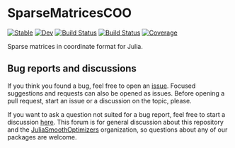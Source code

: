 # SparseMatricesCOO

[![Stable](https://img.shields.io/badge/docs-stable-blue.svg)](https://JuliaSmoothOptimizers.github.io/SparseMatricesCOO.jl/stable)
[![Dev](https://img.shields.io/badge/docs-dev-blue.svg)](https://JuliaSmoothOptimizers.github.io/SparseMatricesCOO.jl/dev)
[![Build Status](https://github.com/JuliaSmoothOptimizers/SparseMatricesCOO.jl/workflows/CI/badge.svg)](https://github.com/JuliaSmoothOptimizers/SparseMatricesCOO.jl/actions)
[![Build Status](https://api.cirrus-ci.com/github/JuliaSmoothOptimizers/SparseMatricesCOO.jl.svg)](https://cirrus-ci.com/github/JuliaSmoothOptimizers/SparseMatricesCOO.jl)
[![Coverage](https://codecov.io/gh/JuliaSmoothOptimizers/SparseMatricesCOO.jl/branch/master/graph/badge.svg)](https://codecov.io/gh/JuliaSmoothOptimizers/SparseMatricesCOO.jl)

Sparse matrices in coordinate format for Julia.

## Bug reports and discussions

If you think you found a bug, feel free to open an [issue](https://github.com/JuliaSmoothOptimizers/SparseMatricesCOO.jl/issues).
Focused suggestions and requests can also be opened as issues. Before opening a pull request, start an issue or a discussion on the topic, please.

If you want to ask a question not suited for a bug report, feel free to start a discussion [here](https://github.com/JuliaSmoothOptimizers/Organization/discussions). This forum is for general discussion about this repository and the [JuliaSmoothOptimizers](https://github.com/JuliaSmoothOptimizers) organization, so questions about any of our packages are welcome.
